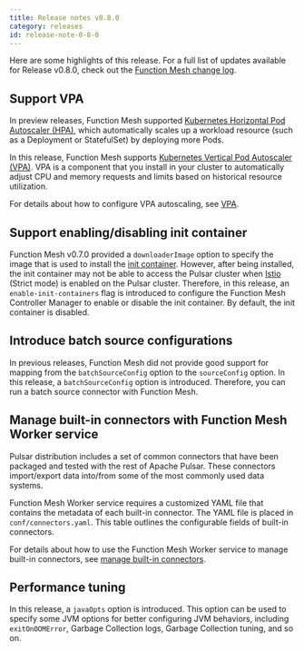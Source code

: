```yaml
---
title: Release notes v0.8.0
category: releases
id: release-note-0-8-0
---
```


Here are some highlights of this release. For a full list of updates available for Release v0.8.0, check out the [Function Mesh change log](https://github.com/streamnative/function-mesh/releases/tag/v0.8.0).

## Support VPA

In preview releases, Function Mesh supported [Kubernetes Horizontal Pod Autoscaler (HPA)](https://kubernetes.io/docs/tasks/run-application/horizontal-Pod-autoscale/), which automatically scales up a workload resource (such as a Deployment or StatefulSet) by deploying more Pods.

In this release, Function Mesh supports [Kubernetes Vertical Pod Autoscaler (VPA)](https://kubernetes.io/docs/tasks/run-application/horizontal-Pod-autoscale/). VPA is a component that you install in your cluster to automatically adjust CPU and memory requests and limits based on historical resource utilization.

For details about how to configure VPA autoscaling, see [VPA](/scaling.md#vpa).

## Support enabling/disabling init container

Function Mesh v0.7.0 provided a `downloaderImage` option to specify the image that is used to install the [init container](https://kubernetes.io/docs/concepts/workloads/pods/init-containers/). However, after being installed, the init container may not be able to access the Pulsar cluster when [Istio](https://istio.io/latest/docs/concepts/) (Strict mode) is enabled on the Pulsar cluster. Therefore, in this release, an `enable-init-containers` flag is introduced to configure the Function Mesh Controller Manager to enable or disable the init container. By default, the init container is disabled.

## Introduce batch source configurations

In previous releases, Function Mesh did not provide good support for mapping from the `batchSourceConfig` option to the `sourceConfig` option. In this release, a `batchSourceConfig` option is introduced. Therefore, you can run a batch source connector with Function Mesh.

## Manage built-in connectors with Function Mesh Worker service

Pulsar distribution includes a set of common connectors that have been packaged and tested with the rest of Apache Pulsar. These connectors import/export data into/from some of the most commonly used data systems.

Function Mesh Worker service requires a customized YAML file that contains the metadata of each built-in connector. The YAML file is placed in `conf/connectors.yaml`. This table outlines the configurable fields of built-in connectors.

For details about how to use the Function Mesh Worker service to manage built-in connectors, see [manage built-in connectors](/function-mesh-worker/manage-builtin-connectors.md).

## Performance tuning

In this release, a `javaOpts` option is introduced. This option can be used to specify some JVM options for better configuring JVM behaviors, including `exitOnOOMError`, Garbage Collection logs, Garbage Collection tuning, and so on.